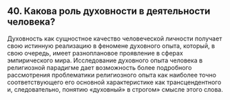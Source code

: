 ﻿## 40. Какова роль духовности в деятельности человека?

Духовность как сущностное качество человеческой личности получает свою истинную
реализацию в феномене духовного опыта, который, в свою очередь, имеет
разноплановое проявление в сферах эмпирического мира. Исследование духовного
опыта человека в религиозной парадигме дает возможность более подробного
рассмотрения проблематики религиозного опыта как наиболее точно соответствующего
его основной характеристике как трансцендентного и, следовательно, понятию
«духовный» в строгом» смысле этого слова.
